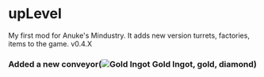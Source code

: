 # upLevel
My first mod for Anuke's Mindustry. It adds new version turrets, factories, items to the game.
v0.4.X
### Added a new conveyor(![Gold Ingot](https://raw.githubusercontent.com/TheSlaylord/GoldMod/update/sprites/items/goldIngot.png) Gold Ingot, gold, diamond)
